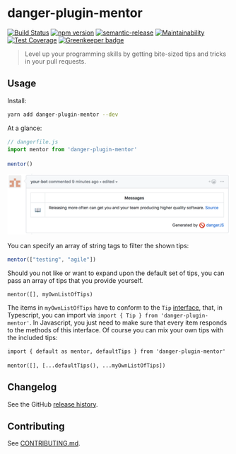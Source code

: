 # danger-plugin-mentor

[![Build Status](https://travis-ci.org/hanneskaeufler/danger-plugin-mentor.svg?branch=master)](https://travis-ci.org/hanneskaeufler/danger-plugin-mentor)
[![npm version](https://badge.fury.io/js/danger-plugin-mentor.svg)](https://badge.fury.io/js/danger-plugin-mentor)
[![semantic-release](https://img.shields.io/badge/%20%20%F0%9F%93%A6%F0%9F%9A%80-semantic--release-e10079.svg)](https://github.com/semantic-release/semantic-release)
[![Maintainability](https://api.codeclimate.com/v1/badges/08c3ff10e169f93aa50c/maintainability)](https://codeclimate.com/github/hanneskaeufler/danger-plugin-mentor/maintainability)
[![Test Coverage](https://api.codeclimate.com/v1/badges/08c3ff10e169f93aa50c/test_coverage)](https://codeclimate.com/github/hanneskaeufler/danger-plugin-mentor/test_coverage) [![Greenkeeper badge](https://badges.greenkeeper.io/hanneskaeufler/danger-plugin-mentor.svg)](https://greenkeeper.io/)

> Level up your programming skills by getting bite-sized tips and tricks in your pull requests.

## Usage

Install:

```sh
yarn add danger-plugin-mentor --dev
```

At a glance:

```js
// dangerfile.js
import mentor from 'danger-plugin-mentor'

mentor()
```

![example](example.png)

You can specify an array of string tags to filter the shown tips:

```js
mentor(["testing", "agile"])
```

Should you not like or want to expand upon the default set of tips, you can pass an array of tips that you provide yourself.

```
mentor([], myOwnListOfTips)
```

The items in `myOwnListOfTips` have to conform to the `Tip` [interface](src/tip.ts), that,
in Typescript, you can import via `import { Tip } from 'danger-plugin-mentor'`.
In Javascript, you just need to make sure that every item responds to the methods
of this interface. Of course you can mix your own tips with the included tips:

```
import { default as mentor, defaultTips } from 'danger-plugin-mentor'

mentor([], [...defaultTips(), ...myOwnListOfTips])
```

## Changelog

See the GitHub [release history](https://github.com/hanneskaeufler/danger-plugin-mentor/releases).

## Contributing

See [CONTRIBUTING.md](CONTRIBUTING.md).
